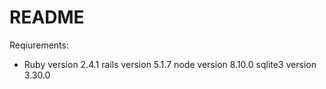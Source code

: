# README
Reqiurements:

* Ruby version 2.4.1
 rails version 5.1.7
 node version 8.10.0
 sqlite3 version 3.30.0
 
 

